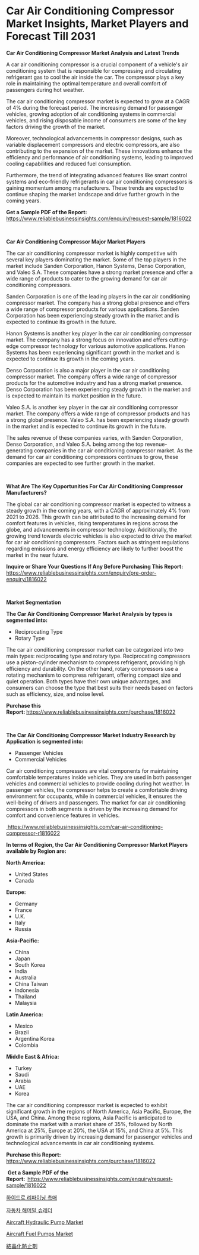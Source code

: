 <p><h1>Car Air Conditioning Compressor Market Insights, Market Players and Forecast Till 2031</h1></p><p><strong>Car Air Conditioning Compressor Market Analysis and Latest Trends</strong></p>
<p><p>A car air conditioning compressor is a crucial component of a vehicle's air conditioning system that is responsible for compressing and circulating refrigerant gas to cool the air inside the car. The compressor plays a key role in maintaining the optimal temperature and overall comfort of passengers during hot weather.</p><p>The car air conditioning compressor market is expected to grow at a CAGR of 4% during the forecast period. The increasing demand for passenger vehicles, growing adoption of air conditioning systems in commercial vehicles, and rising disposable income of consumers are some of the key factors driving the growth of the market.</p><p>Moreover, technological advancements in compressor designs, such as variable displacement compressors and electric compressors, are also contributing to the expansion of the market. These innovations enhance the efficiency and performance of air conditioning systems, leading to improved cooling capabilities and reduced fuel consumption.</p><p>Furthermore, the trend of integrating advanced features like smart control systems and eco-friendly refrigerants in car air conditioning compressors is gaining momentum among manufacturers. These trends are expected to continue shaping the market landscape and drive further growth in the coming years.</p></p>
<p><strong>Get a Sample PDF of the Report:&nbsp;</strong> <a href="https://www.reliablebusinessinsights.com/enquiry/request-sample/1816022">https://www.reliablebusinessinsights.com/enquiry/request-sample/1816022</a></p>
<p>&nbsp;</p>
<p><strong>Car Air Conditioning Compressor Major Market Players</strong></p>
<p><p>The car air conditioning compressor market is highly competitive with several key players dominating the market. Some of the top players in the market include Sanden Corporation, Hanon Systems, Denso Corporation, and Valeo S.A. These companies have a strong market presence and offer a wide range of products to cater to the growing demand for car air conditioning compressors.</p><p>Sanden Corporation is one of the leading players in the car air conditioning compressor market. The company has a strong global presence and offers a wide range of compressor products for various applications. Sanden Corporation has been experiencing steady growth in the market and is expected to continue its growth in the future.</p><p>Hanon Systems is another key player in the car air conditioning compressor market. The company has a strong focus on innovation and offers cutting-edge compressor technology for various automotive applications. Hanon Systems has been experiencing significant growth in the market and is expected to continue its growth in the coming years.</p><p>Denso Corporation is also a major player in the car air conditioning compressor market. The company offers a wide range of compressor products for the automotive industry and has a strong market presence. Denso Corporation has been experiencing steady growth in the market and is expected to maintain its market position in the future.</p><p>Valeo S.A. is another key player in the car air conditioning compressor market. The company offers a wide range of compressor products and has a strong global presence. Valeo S.A. has been experiencing steady growth in the market and is expected to continue its growth in the future.</p><p>The sales revenue of these companies varies, with Sanden Corporation, Denso Corporation, and Valeo S.A. being among the top revenue-generating companies in the car air conditioning compressor market. As the demand for car air conditioning compressors continues to grow, these companies are expected to see further growth in the market.</p></p>
<p>&nbsp;</p>
<p><strong>What Are The Key Opportunities For Car Air Conditioning Compressor Manufacturers?</strong></p>
<p><p>The global car air conditioning compressor market is expected to witness a steady growth in the coming years, with a CAGR of approximately 4% from 2021 to 2026. This growth can be attributed to the increasing demand for comfort features in vehicles, rising temperatures in regions across the globe, and advancements in compressor technology. Additionally, the growing trend towards electric vehicles is also expected to drive the market for car air conditioning compressors. Factors such as stringent regulations regarding emissions and energy efficiency are likely to further boost the market in the near future.</p></p>
<p><strong>Inquire or Share Your Questions If Any Before Purchasing This Report:</strong> <a href="https://www.reliablebusinessinsights.com/enquiry/pre-order-enquiry/1816022">https://www.reliablebusinessinsights.com/enquiry/pre-order-enquiry/1816022</a></p>
<p>&nbsp;</p>
<p><strong>Market Segmentation</strong></p>
<p><strong>The Car Air Conditioning Compressor Market Analysis by types is segmented into:</strong></p>
<p><ul><li>Reciprocating Type</li><li>Rotary Type</li></ul></p>
<p><p>The car air conditioning compressor market can be categorized into two main types: reciprocating type and rotary type. Reciprocating compressors use a piston-cylinder mechanism to compress refrigerant, providing high efficiency and durability. On the other hand, rotary compressors use a rotating mechanism to compress refrigerant, offering compact size and quiet operation. Both types have their own unique advantages, and consumers can choose the type that best suits their needs based on factors such as efficiency, size, and noise level.</p></p>
<p><strong>Purchase this Report:&nbsp;</strong><a href="https://www.reliablebusinessinsights.com/purchase/1816022">https://www.reliablebusinessinsights.com/purchase/1816022</a></p>
<p>&nbsp;</p>
<p><strong>The Car Air Conditioning Compressor Market Industry Research by Application is segmented into:</strong></p>
<p><ul><li>Passenger Vehicles</li><li>Commercial Vehicles</li></ul></p>
<p><p>Car air conditioning compressors are vital components for maintaining comfortable temperatures inside vehicles. They are used in both passenger vehicles and commercial vehicles to provide cooling during hot weather. In passenger vehicles, the compressor helps to create a comfortable driving environment for occupants, while in commercial vehicles, it ensures the well-being of drivers and passengers. The market for car air conditioning compressors in both segments is driven by the increasing demand for comfort and convenience features in vehicles.</p></p>
<p><a href="https://www.reliablebusinessinsights.com/car-air-conditioning-compressor-r1816022">&nbsp;https://www.reliablebusinessinsights.com/car-air-conditioning-compressor-r1816022</a></p>
<p><strong>In terms of Region, the Car Air Conditioning Compressor Market Players available by Region are:</strong></p>
<p>
    <p> <strong> North America: </strong>
        <ul>
            <li>United States</li>
            <li>Canada</li>
        </ul>
        </p> 
    <p> <strong> Europe: </strong>
        <ul>
            <li>Germany</li>
            <li>France</li>
            <li>U.K.</li>
            <li>Italy</li>
            <li>Russia</li>
        </ul>
        </p> 
    <p> <strong> Asia-Pacific: </strong>
        <ul>
            <li>China</li>
            <li>Japan</li>
            <li>South Korea</li>
            <li>India</li>
            <li>Australia</li>
            <li>China Taiwan</li>
            <li>Indonesia</li>
            <li>Thailand</li>
            <li>Malaysia</li>
        </ul>
        </p> 
    <p> <strong> Latin America: </strong>
        <ul>
            <li>Mexico</li>
            <li>Brazil</li>
            <li>Argentina Korea</li>
            <li>Colombia</li>
        </ul>
        </p> 
    <p> <strong> Middle East & Africa: </strong>
        <ul>
            <li>Turkey</li>
            <li>Saudi</li>
            <li>Arabia</li>
            <li>UAE</li>
            <li>Korea</li>
        </ul>
    </p>
    </p>
<p><p>The car air conditioning compressor market is expected to exhibit significant growth in the regions of North America, Asia Pacific, Europe, the USA, and China. Among these regions, Asia Pacific is anticipated to dominate the market with a market share of 35%, followed by North America at 25%, Europe at 20%, the USA at 15%, and China at 5%. This growth is primarily driven by increasing demand for passenger vehicles and technological advancements in car air conditioning systems.</p></p>
<p><strong>Purchase this Report: </strong><a href="https://www.reliablebusinessinsights.com/purchase/1816022">https://www.reliablebusinessinsights.com/purchase/1816022</a></p>
<p>&nbsp;<strong>Get a Sample PDF of the Report:&nbsp;&nbsp;</strong><a href="https://www.reliablebusinessinsights.com/enquiry/request-sample/1816022">https://www.reliablebusinessinsights.com/enquiry/request-sample/1816022</a></p>
<p><strong></strong></p>
<p><p><a href="https://github.com/brendon65677/Market-Research-Report-List-1/blob/main/1381976168317.md">하이드로 리파이닝 촉매</a></p><p><a href="https://github.com/OwenHamiytll568745/Market-Research-Report-List-2/blob/main/3977378168316.md">자동차 해머밀 슈레더</a></p><p><a href="https://github.com/itulahketika112/Market-Research-Report-List-1/blob/main/aircraft-hydraulic-pump-market.md">Aircraft Hydraulic Pump Market</a></p><p><a href="https://github.com/waylose1223/Market-Research-Report-List-1/blob/main/aircraft-fuel-pumps-market.md">Aircraft Fuel Pumps Market</a></p><p><a href="https://github.com/CloydAbbott2023/Market-Research-Report-List-2/blob/main/8609822157084.md">結晶化防止剤</a></p></p>